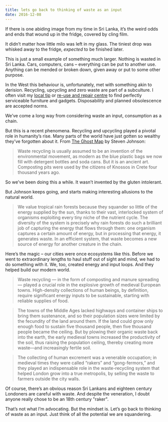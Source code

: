 ```yaml
---
title: lets go back to thinking of waste as an input
date: 2016-12-08
---
```


<!--kg-card-begin: html--><p>If there is one abiding image from my time in Sri Lanka, it&#8217;s the weird odds and ends that wound up in the fridge, covered by cling film.</p>
<p>It didn&#8217;t matter how little milo was left in my glass. The tiniest drop was whisked away to the fridge, <em>expected</em> to be finished later.</p>
<p>This is just a small example of something much larger. Nothing is wasted in Sri Lanka. Cars, computers, cans – everything can be put to another use. Anything can be mended or broken down, given away or put to some other purpose.</p>
<p>In the West this behaviour is, unfortunately, met with something akin to derision. Recycling, upcycling and zero waste are part of a subculture. I often visit my <a href="http://www.kimbriki.com.au/">local tip</a> or <a href="http://bower.org.au/">re-use and repair centre</a> to find perfectly serviceable furniture and gadgets. Disposability and planned obsolescence are accepted norms.</p>
<p>We&#8217;ve come a long way from considering waste an input, consumption as a chain.</p>
<p>But this is a recent phenomena. Recycling and upcycling played a pivotal role in humanity&#8217;s rise. Many parts of the world have just gotten so wealthy they&#8217;ve forgotten about it. From <a href="http://www.bookdepository.com/The-Ghost-Map/9780141029368/?a_aid=thambili">The Ghost Map</a> by Steven Johnson:</p>
<blockquote>
<p>Waste recycling is usually assumed to be an invention of the environmental movement, as modern as the blue plastic bags we now fill with detergent bottles and soda cans. But it is an ancient art. Composting pits were used by the citizens of Knossos in Crete four thousand years ago.</p>
</blockquote>
<p>So we&#8217;ve been doing this a while. It wasn&#8217;t invented by the gluten intolerant.</p>
<p>But Johnson keeps going, and starts making interesting allusions to the natural world.</p>
<blockquote>
<p>We value tropical rain forests because they squander so little of the energy supplied by the sun, thanks to their vast, interlocked system of organisms exploiting every tiny niche of the nutrient cycle. The diversity of the system is precisely why rain forests do such a brilliant job of capturing the energy that flows through them: one organism captures a certain amount of energy, but in processing that energy, it generates waste. In an efficient system, that waste becomes a new source of energy for another creature in the chain.</p>
</blockquote>
<p>Here&#8217;s the magic – our cities were once ecosystems like this. Before we went to extraordinary lengths to haul stuff out of sight and mind, we had to do something with it. We, too, created energy and input loops. And they helped build our modern world.</p>
<p><!----></p>
<blockquote>
<p>Waste recycling — in the form of composting and manure spreading — played a crucial role in the explosive growth of medieval European towns. High-density collections of human beings, by definition, require significant energy inputs to be sustainable, starting with reliable supplies of food.</p>
</blockquote>
<p><!----></p>
<blockquote>
<p>The towns of the Middle Ages lacked highways and container ships to bring them sustenance, and so their population sizes were limited by the fecundity of the land around them. If the land could grow only enough food to sustain five thousand people, then five thousand people became the ceiling. But by plowing their organic waste back into the earth, the early medieval towns increased the productivity of the soil, thus raising the population ceiling, thereby creating more waste—and increasingly fertile soil.</p>
</blockquote>
<p><!----></p>
<blockquote>
<p>The collecting of human excrement was a venerable occupation; in medieval times they were called “rakers” and “gong-fermors,” and they played an indispensable role in the waste-recycling system that helped London grow into a true metropolis, by selling the waste to farmers outside the city walls.</p>
</blockquote>
<p>Of course, there&#8217;s an obvious reason Sri Lankans and eighteen century Londoners are careful with waste. And despite the veneration, I doubt anyone really chose to be an 18th century &quot;raker&quot;.</p>
<p>That&#8217;s not what I&#8217;m advocating. But the mindset is. Let&#8217;s go back to thinking of waste as an input. Just think of all the potential we are squandering.</p>
<!--kg-card-end: html-->